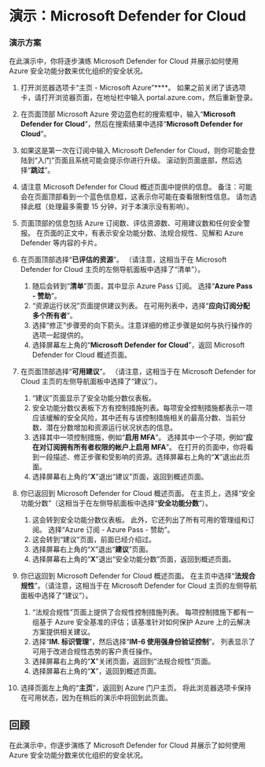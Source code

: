 ﻿---
Demo:
    title: 'Microsoft Defender for Cloud'
    module: '模块 3 第 2 课：描述 Microsoft 安全解决方案的功能：描述 Azure 安全管理功能'
---

# 演示：Microsoft Defender for Cloud

### 演示方案

在此演示中，你将逐步演练 Microsoft Defender for Cloud 并展示如何使用 Azure 安全功能分数来优化组织的安全状况。

1. 打开浏览器选项卡“主页 - Microsoft Azure”****。  如果之前关闭了该选项卡，请打开浏览器页面，在地址栏中输入 portal.azure.com，然后重新登录。

1. 在页面顶部 Microsoft Azure 旁边蓝色栏的搜索框中，输入“**Microsoft Defender for Cloud**”，然后在搜索结果中选择“**Microsoft Defender for Cloud**”。

1. 如果这是第一次在订阅中输入 Microsoft Defender for Cloud，则你可能会登陆到“入门”页面且系统可能会提示你进行升级。  滚动到页面底部，然后选择“**跳过**”。

1. 请注意 Microsoft Defender for Cloud 概述页面中提供的信息。  备注：可能会在页面顶部看到一个蓝色信息框，这表示你可能在查看限制性信息。  请勿选择此框（处理最多需要 15 分钟，对于本演示没有影响）。

1. 页面顶部的信息包括 Azure 订阅数、评估资源数、可用建议数和任何安全警报。  在页面的正文中，有表示安全功能分数、法规合规性、见解和 Azure Defender 等内容的卡片。  

1. 在页面顶部选择“**已评估的资源**”。  （请注意，这相当于在 Microsoft Defender for Cloud 主页的左侧导航面板中选择了“清单”）。
    1. 随后会转到“**清单**”页面，其中显示 Azure Pass 订阅。  选择“**Azure Pass - 赞助**”。
    1. “资源运行状况”页面提供建议列表。  在可用列表中，选择“**应向订阅分配多个所有者**”。
    1. 选择“修正”步骤旁的向下箭头。注意详细的修正步骤是如何与执行操作的选项一起提供的。  
    1. 选择屏幕左上角的“**Microsoft Defender for Cloud**”，返回 Microsoft Defender for Cloud 概述页面。

1. 在页面顶部选择“**可用建议**”。  （请注意，这相当于在 Microsoft Defender for Cloud 主页的左侧导航面板中选择了“建议”）。
    1. “建议”页面显示了安全功能分数仪表板。
    1. 安全功能分数仪表板下方有控制措施列表。每项安全控制措施都表示一项应该缓解的安全风险，其中还有与该控制措施相关的最高分数、当前分数、潜在分数增加和资源运行状况状态的信息。  
    1. 选择其中一项控制措施，例如“**启用 MFA**”。  选择其中一个子项，例如“**应在对订阅拥有所有者权限的帐户上启用 MFA**”。  在打开的页面中，你将看到一段描述、修正步骤和受影响的资源。选择屏幕右上角的“**X**”退出此页面。
    1. 选择屏幕右上角的“**X**”退出“建议”页面，返回到概述页面。

1. 你已返回到 Microsoft Defender for Cloud 概述页面。  在主页上，选择“安全功能分数”（这相当于在左侧导航面板中选择“**安全功能分数**”）。
    1. 这会转到安全功能分数仪表板。  此外，它还列出了所有可用的管理组和订阅。  选择“Azure 订阅 - Azure Pass - 赞助”。
    1. 这会转到“建议”页面，前面已经介绍过。
    1. 选择屏幕右上角的“X”退出“**建议**”页面。
    1. 选择屏幕右上角的“**X**”退出“安全功能分数”页面，返回到概述页面。

1. 你已返回到 Microsoft Defender for Cloud 概述页面。  在主页中选择“**法规合规性**”。（请注意，这相当于在 Microsoft Defender for Cloud 主页的左侧导航面板中选择了“建议”）。
    1. “法规合规性”页面上提供了合规性控制措施列表。  每项控制措施下都有一组基于 Azure 安全基准的评估；该基准针对如何保护 Azure 上的云解决方案提供相关建议。
    1. 选择“**IM. 标识管理**”，然后选择“**IM-6 使用强身份验证控制**”。  列表显示了可用于改进合规性态势的客户责任操作。
    1. 选择屏幕右上角的“**X**”关闭页面，返回到“法规合规性”页面。
    1. 选择屏幕右上角的“**X**”，返回到概述页面。

1. 选择页面左上角的“**主页**”，返回到 Azure 门户主页。  将此浏览器选项卡保持在可用状态，因为在稍后的演示中将回到此页面。

## 回顾

在此演示中，你逐步演练了 Microsoft Defender for Cloud 并展示了如何使用 Azure 安全功能分数来优化组织的安全状况。
